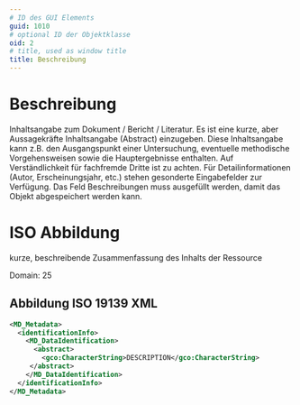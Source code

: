 ```yaml
---
# ID des GUI Elements
guid: 1010
# optional ID der Objektklasse
oid: 2
# title, used as window title
title: Beschreibung
---
```


# Beschreibung

Inhaltsangabe zum Dokument / Bericht / Literatur. Es ist eine kurze, aber Aussagekräfte Inhaltsangabe (Abstract) einzugeben. Diese Inhaltsangabe kann z.B. den Ausgangspunkt einer Untersuchung, eventuelle methodische Vorgehensweisen sowie die Hauptergebnisse enthalten. Auf Verständlichkeit für fachfremde Dritte ist zu achten. Für Detailinformationen (Autor, Erscheinungsjahr, etc.) stehen gesonderte Eingabefelder zur Verfügung. Das Feld Beschreibungen muss ausgefüllt werden, damit das Objekt abgespeichert werden kann.


# ISO Abbildung

kurze, beschreibende Zusammenfassung des Inhalts der Ressource

Domain: 25

## Abbildung ISO 19139 XML

```XML
<MD_Metadata>
  <identificationInfo>
    <MD_DataIdentification>
      <abstract>
        <gco:CharacterString>DESCRIPTION</gco:CharacterString>
     </abstract>
    </MD_DataIdentification>
  </identificationInfo>
</MD_Metadata>
```
